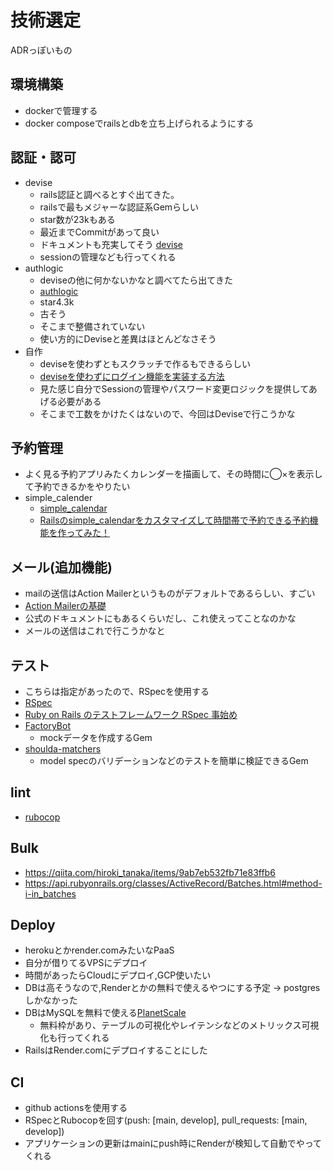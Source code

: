 # 技術選定
ADRっぽいもの

## 環境構築
- dockerで管理する
- docker composeでrailsとdbを立ち上げられるようにする

## 認証・認可
- devise
    - rails認証と調べるとすぐ出てきた。
    - railsで最もメジャーな認証系Gemらしい
    - star数が23kもある
    - 最近までCommitがあって良い
    - ドキュメントも充実してそう [devise](https://github.com/heartcombo/devise#getting-started)
    - sessionの管理なども行ってくれる
- authlogic
    - deviseの他に何かないかなと調べてたら出てきた
    - [authlogic](https://github.com/binarylogic/authlogic)
    - star4.3k
    - 古そう
    - そこまで整備されていない
    - 使い方的にDeviseと差異はほとんどなさそう
- 自作
    - deviseを使わずともスクラッチで作るもできるらしい
    - [deviseを使わずにログイン機能を実装する方法](https://kodyblog.com/rails-not-use-devise/)
    - 見た感じ自分でSessionの管理やパスワード変更ロジックを提供してあげる必要がある
    - そこまで工数をかけたくはないので、今回はDeviseで行こうかな

## 予約管理
- よく見る予約アプリみたくカレンダーを描画して、その時間に◯×を表示して予約できるかをやりたい
- simple_calender
    - [simple_calendar](https://github.com/excid3/simple_calendar)
    - [Railsのsimple_calendarをカスタマイズして時間帯で予約できる予約機能を作ってみた！](https://qiita.com/sssssatou/items/2e6606e3ddf9b246a0fb)

## メール(追加機能)
- mailの送信はAction Mailerというものがデフォルトであるらしい、すごい
- [Action Mailerの基礎](https://railsguides.jp/action_mailer_basics.html)
- 公式のドキュメントにもあるくらいだし、これ使えってことなのかな
- メールの送信はこれで行こうかなと

## テスト
- こちらは指定があったので、RSpecを使用する
- [RSpec](https://github.com/rspec/rspec-rails)
- [Ruby on Rails のテストフレームワーク RSpec 事始め](https://qiita.com/tatsurou313/items/c923338d2e3c07dfd9ee)
- [FactoryBot](https://github.com/thoughtbot/factory_bot_rails)
    - mockデータを作成するGem
- [shoulda-matchers](https://github.com/thoughtbot/shoulda-matchers)
    - model specのバリデーションなどのテストを簡単に検証できるGem
## lint
- [rubocop](https://github.com/rubocop/rubocop-rails)

## Bulk
- https://qiita.com/hiroki_tanaka/items/9ab7eb532fb71e83ffb6
- https://api.rubyonrails.org/classes/ActiveRecord/Batches.html#method-i-in_batches

## Deploy
- herokuとかrender.comみたいなPaaS
- 自分が借りてるVPSにデプロイ
- 時間があったらCloudにデプロイ,GCP使いたい
- DBは高そうなので,Renderとかの無料で使えるやつにする予定 -> postgresしかなかった
- DBはMySQLを無料で使える[PlanetScale](https://planetscale.com/)
    - 無料枠があり、テーブルの可視化やレイテンシなどのメトリックス可視化も行ってくれる
- RailsはRender.comにデプロイすることにした

## CI
- github actionsを使用する
- RSpecとRubocopを回す(push: [main, develop], pull_requests: [main, develop])
- アプリケーションの更新はmainにpush時にRenderが検知して自動でやってくれる
